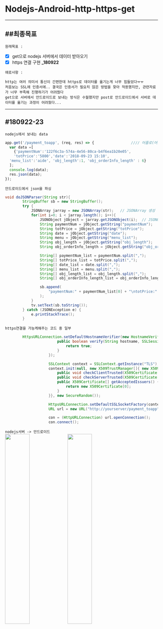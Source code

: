 # Nodejs-Android-http-https-get
___
##최종목표
-
`원래목표 :     
` 
<br>
- [x] get으로 nodejs 서버에서 데이터 받아오기
- [x] https 연결 구현 **_180922**
 
`애로사항 : `   
~~~
http는 여러 의미서 통신이 간편한데 https로 데이터를 옮기는게 너무 힘들었다ㅠㅠ 
처음보는 SSL에 인증서에.. 결국은 인증서가 필요치 않은 방법을 찾아 적용했지만, 관련자료가 너무 부족해 진행하기가 어려웠다
get으로 서버에서 안드로이드로 보내는 방식은 수월했지만 post로 안드로이드에서 서버로 데이터를 옮기는 과정이 어려웠다...
~~~
___
#180922-23 
-
`nodejs에서 보내는 data`
~~~node.js
app.get('/payment_toapp', (req, res) => {		       	  //// 어플로(어플내에서 저장예정 )
  var data =[
    {'paymentNum':'122f6c3a-574a-4e56-80ca-b4f6ea1b20e05',
    'totPrice':'5800','date':'2018-09-23 15:10',
  'menu_list':'aide', 'obj_length':1, 'obj_orderInfo_length' : 6}
  ];
  console.log(data);
  res.json(data);
});
~~~
`안드로이드에서 json을 파싱`
~~~java
void doJSONParser(String str){
        StringBuffer sb = new StringBuffer();
        try {
            JSONArray jarray = new JSONArray(str);   // JSONArray 생성
            for(int i=0; i < jarray.length(); i++){
                JSONObject jObject = jarray.getJSONObject(i);  // JSONObject 추출
                String paymentNum = jObject.getString("paymentNum");
                String totPrice = jObject.getString("totPrice");
                String date = jObject.getString("date");
                String menu = jObject.getString("menu_list");
                String obj_length = jObject.getString("obj_length");
                String obj_orderInfo_length = jObject.getString("obj_orderInfo_length");

                String[] paymentNum_list = paymentNum.split(",");
                String[] totPrice_list = totPrice.split(",");
                String[] date_list = date.split(",");
                String[] menu_list = menu.split(",");
                String[] obj_length_list = obj_length.split(",");
                String[] obj_orderInfo_length_list = obj_orderInfo_length.split(",");

                sb.append(
                    "paymentNum:" + paymentNum_list[0] + "\ntotPrice:" + totPrice + "\ndate:" + date +  "\nmenu_list:"+menu+ "\nobj_length:"+obj_length+"\nobj_orderInfo_length:"+obj_orderInfo_length
                );
            }
            tv.setText(sb.toString());
        } catch (JSONException e) {
            e.printStackTrace();
        }
~~~
`https연결을 가능케해주는 코드 중 일부`
~~~java
        HttpsURLConnection.setDefaultHostnameVerifier(new HostnameVerifier() {
                        public boolean verify(String hostname, SSLSession session) {
                            return true;
                        }
                    });

                    SSLContext context = SSLContext.getInstance("TLS");
                    context.init(null, new X509TrustManager[]{ new X509TrustManager(){
                        public void checkClientTrusted(X509Certificate[] chain, String authType) throws CertificateException {}
                        public void checkServerTrusted(X509Certificate[] chain, String authType) throws CertificateException {}
                        public X509Certificate[] getAcceptedIssuers() {
                            return new X509Certificate[0];
                        }
                    }}, new SecureRandom());

                    HttpsURLConnection.setDefaultSSLSocketFactory(context.getSocketFactory());
                    URL url = new URL("http://yourserver/payment_toapp"); 

                    con = (HttpURLConnection) url.openConnection();
                    con.connect();
~~~
`nodejs서버 -> 안드로이드`      
<img src="https://user-images.githubusercontent.com/38582562/45939510-02920800-c00e-11e8-8949-ff1580d297d4.jpg" width="40%"> 
<img src="https://user-images.githubusercontent.com/38582562/45939511-032a9e80-c00e-11e8-80cf-633a6c0679c6.jpg" width="40%"> 
